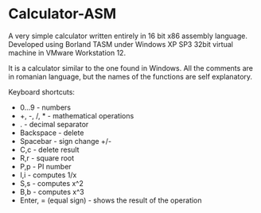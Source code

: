 # Calculator-ASM
A very simple calculator written entirely in 16 bit x86 assembly language. 
Developed using Borland TASM under Windows XP SP3 32bit virtual machine in VMware Workstation 12.

It is a calculator similar to the one found in Windows. All the comments are in romanian language, but the names of the functions are self explanatory.

Keyboard shortcuts:
* 0...9 - numbers
* +, -, /, * - mathematical operations
* . - decimal separator
* Backspace - delete
* Spacebar - sign change +/-
* C,c - delete result
* R,r - square root
* P,p - PI number
* I,i - computes 1/x
* S,s - computes x^2
* B,b - computes x^3
* Enter, = (equal sign) - shows the result of the operation
